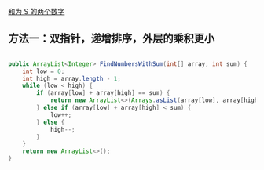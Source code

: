 [和为 S 的两个数字](https://www.nowcoder.com/practice/390da4f7a00f44bea7c2f3d19491311b?tpId=13&tqId=11195&tPage=1&rp=1&ru=/ta/coding-interviews&qru=/ta/coding-interviews/question-ranking&from=cyc_github)

## 方法一：双指针，递增排序，外层的乘积更小

```java

public ArrayList<Integer> FindNumbersWithSum(int[] array, int sum) {
    int low = 0;
    int high = array.length - 1;
    while (low < high) {
        if (array[low] + array[high] == sum) {
            return new ArrayList<>(Arrays.asList(array[low], array[high]));  //注意
        } else if (array[low] + array[high] < sum) {
            low++;
        } else {
            high--;
        }
    }
    return new ArrayList<>();
}

```
